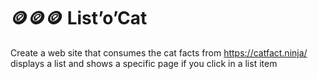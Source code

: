 # 🪙🪙🪙 List’o’Cat
Create a web site that consumes the cat facts from https://catfact.ninja/ displays a list and shows a specific page if you click in a list item
